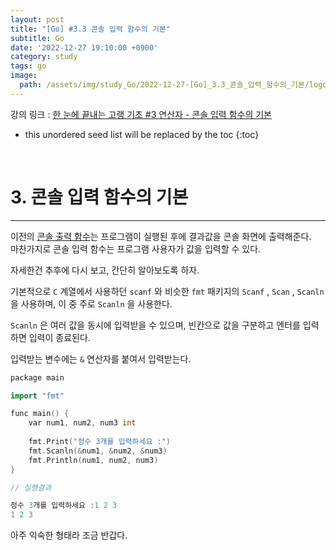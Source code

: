 ```yaml
---
layout: post
title: "[Go] #3.3 콘솔 입력 함수의 기본"
subtitle: Go
date: '2022-12-27 19:10:00 +0900'
category: study
tags: go
image:
  path: /assets/img/study_Go/2022-12-27-[Go]_3.3_콘솔_입력_함수의_기본/logo.png
---
```


강의 링크 : 
[한 눈에 끝내는 고랭 기초 #3 연산자 - 콘솔 입력 함수의 기본](https://edu.goorm.io/learn/lecture/2010/%ED%95%9C-%EB%88%88%EC%97%90-%EB%81%9D%EB%82%B4%EB%8A%94-%EA%B3%A0%EB%9E%AD-%EA%B8%B0%EC%B4%88/lesson/268847/%EC%BD%98%EC%86%94-%EC%9E%85%EB%A0%A5-%ED%95%A8%EC%88%98%EC%9D%98-%EA%B8%B0%EB%B3%B8) 

<!--more-->

* this unordered seed list will be replaced by the toc
{:toc}

<br>

# 3. 콘솔 입력 함수의 기본
---

이전의 [콘솔 출력 함수](https://heoj10272.github.io/study/Go-_2.1_%EC%BD%98%EC%86%94-%EC%B6%9C%EB%A0%A5-%ED%95%A8%EC%88%98%EC%9D%98-%EA%B8%B0%EB%B3%B8.html)는 프로그램이 실행된 후에 결과값을 콘솔 화면에 출력해준다.<br>
마찬가지로 콘솔 입력 함수는 프로그램 사용자가 값을 입력할 수 있다.<br>

자세한건 추후에 다시 보고, 간단히 알아보도록 하자.

기본적으로 `C` 계열에서 사용하던 `scanf` 와 비슷한 `fmt` 패키지의 `Scanf` , `Scan` , `Scanln` 을 사용하며, 이 중 주로 `Scanln` 을 사용한다.

`Scanln` 은 여러 값을 동시에 입력받을 수 있으며, 빈칸으로 값을 구분하고 엔터를 입력하면 입력이 종료된다.

입력받는 변수에는 `&` 연산자를 붙여서 입력받는다.

```c++
package main

import "fmt"

func main() {
	var num1, num2, num3 int
	
	fmt.Print("정수 3개를 입력하세요 :")
	fmt.Scanln(&num1, &num2, &num3)
	fmt.Println(num1, num2, num3)
}
```

```c++
// 실행결과

정수 3개를 입력하세요 :1 2 3
1 2 3
```

아주 익숙한 형태라 조금 반갑다.
